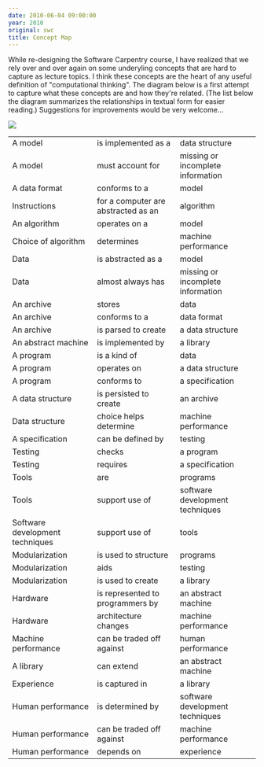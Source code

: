 ```yaml
---
date: 2010-06-04 09:00:00
year: 2010
original: swc
title: Concept Map
---
```

<p>While re-designing the Software Carpentry course, I have realized that we rely over and over again on some underyling concepts that are hard to capture as lecture topics.  I think these concepts are the heart of any useful definition of "computational thinking".  The diagram below is a first attempt to capture what these concepts are and how they're related.  (The list below the diagram summarizes the relationships in textual form for easier reading.)  Suggestions for improvements would be very welcome...</p>
<p><img src="{{site.github.url}}/files/2010/06/concept-map-300x237.png" /></p>
<table>
<tbody>
<tr>
<td>A model</td>
<td>is implemented as a</td>
<td>data structure</td>
</tr>
<tr>
<td>A model</td>
<td>must account for</td>
<td>missing or incomplete information</td>
</tr>
<tr>
<td>A data format</td>
<td>conforms to a</td>
<td>model</td>
</tr>
<tr>
<td>Instructions</td>
<td>for a computer are abstracted as an</td>
<td>algorithm</td>
</tr>
<tr>
<td>An algorithm</td>
<td>operates on a</td>
<td>model</td>
</tr>
<tr>
<td>Choice of algorithm</td>
<td>determines</td>
<td>machine performance</td>
</tr>
<tr>
<td>Data</td>
<td>is abstracted as a</td>
<td>model</td>
</tr>
<tr>
<td>Data</td>
<td>almost always has</td>
<td>missing or incomplete information</td>
</tr>
<tr>
<td>An archive</td>
<td>stores</td>
<td>data</td>
</tr>
<tr>
<td>An archive</td>
<td>conforms to a</td>
<td>data format</td>
</tr>
<tr>
<td>An archive</td>
<td>is parsed to create</td>
<td>a data structure</td>
</tr>
<tr>
<td>An abstract machine</td>
<td>is implemented by</td>
<td>a library</td>
</tr>
<tr>
<td>A program</td>
<td>is a kind of</td>
<td>data</td>
</tr>
<tr>
<td>A program</td>
<td>operates on</td>
<td>a data structure</td>
</tr>
<tr>
<td>A program</td>
<td>conforms to</td>
<td>a specification</td>
</tr>
<tr>
<td>A data structure</td>
<td>is persisted to create</td>
<td>an archive</td>
</tr>
<tr>
<td>Data structure</td>
<td>choice helps determine</td>
<td>machine performance</td>
</tr>
<tr>
<td>A specification</td>
<td>can be defined by</td>
<td>testing</td>
</tr>
<tr>
<td>Testing</td>
<td>checks</td>
<td>a program</td>
</tr>
<tr>
<td>Testing</td>
<td>requires</td>
<td>a specification</td>
</tr>
<tr>
<td>Tools</td>
<td>are</td>
<td>programs</td>
</tr>
<tr>
<td>Tools</td>
<td>support use of</td>
<td>software development techniques</td>
</tr>
<tr>
<td>Software development techniques</td>
<td>support use of</td>
<td>tools</td>
</tr>
<tr>
<td>Modularization</td>
<td>is used to structure</td>
<td>programs</td>
</tr>
<tr>
<td>Modularization</td>
<td>aids</td>
<td>testing</td>
</tr>
<tr>
<td>Modularization</td>
<td>is used to create</td>
<td>a library</td>
</tr>
<tr>
<td>Hardware</td>
<td>is represented to programmers by</td>
<td>an abstract machine</td>
</tr>
<tr>
<td>Hardware</td>
<td>architecture changes</td>
<td>machine performance</td>
</tr>
<tr>
<td>Machine performance</td>
<td>can be traded off against</td>
<td>human performance</td>
</tr>
<tr>
<td>A library</td>
<td>can extend</td>
<td>an abstract machine</td>
</tr>
<tr>
<td>Experience</td>
<td>is captured in</td>
<td>a library</td>
</tr>
<tr>
<td>Human performance</td>
<td>is determined by</td>
<td>software development techniques</td>
</tr>
<tr>
<td>Human performance</td>
<td>can be traded off against</td>
<td>machine performance</td>
</tr>
<tr>
<td>Human performance</td>
<td>depends on</td>
<td>experience</td>
</tr>
</tbody>
</table>
